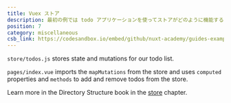 ```yaml
---
title: Vuex ストア
description: 最初の例では todo アプリケーションを使ってストアがどのように機能するかを示します
position: 7
category: miscellaneous
csb_link: https://codesandbox.io/embed/github/nuxt-academy/guides-examples/tree/master/04_directory_structure/14_store?fontsize=14&hidenavigation=1&theme=dark&view=editor
---
```


<example-intro></example-intro>

`store/todos.js` stores state and mutations for our todo list.

`pages/index.vue` imports the `mapMutations` from the store and uses `computed` properties and `methods` to add and remove todos from the store.

<base-alert type="next">

Learn more in the Directory Structure book in the [store](/docs/2.x/directory-structure/store) chapter.

</base-alert>

<code-sandbox :src="csb_link"></code-sandbox>

